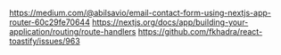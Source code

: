 https://medium.com/@abilsavio/email-contact-form-using-nextjs-app-router-60c29fe70644
https://nextjs.org/docs/app/building-your-application/routing/route-handlers
https://github.com/fkhadra/react-toastify/issues/963
